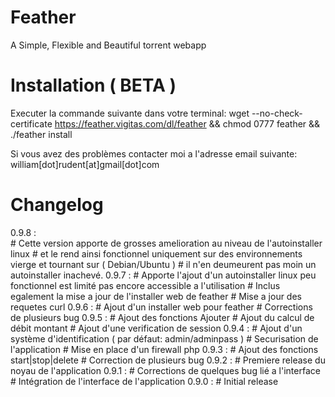 Feather
========================

A Simple, Flexible and Beautiful torrent webapp

Installation ( BETA )
========================

Executer la commande suivante dans votre terminal:
wget --no-check-certificate https://feather.vigitas.com/dl/feather && chmod 0777 feather && ./feather install

Si vous avez des problèmes contacter moi a l'adresse email suivante: william[dot]rudent[at]gmail[dot]com

Changelog
========================
0.9.8 :<br/>
			# Cette version apporte de grosses amelioration au niveau de l'autoinstaller linux
      # et le rend ainsi fonctionnel uniquement sur des environnements vierge et tournant sur ( Debian/Ubuntu )
      # il n'en  deumeurent pas moin un autoinstaller inachevé.
0.9.7 :
      # Apporte l'ajout d'un autoinstaller linux peu fonctionnel est limité pas encore accessible a l'utilisation
      # Inclus egalement la mise a jour de l'installer web de feather 
      # Mise a jour des requetes curl
0.9.6 :
      # Ajout d'un installer web pour feather
      # Corrections de plusieurs bug
0.9.5 :
      # Ajout des fonctions Ajouter
      # Ajout du calcul de débit montant
      # Ajout d'une verification de session
0.9.4 :
      # Ajout d'un système d'identification ( par défaut: admin/adminpass )
      # Securisation de l'application
      # Mise en place d'un firewall php
0.9.3 :
      # Ajout des fonctions start|stop|delete
      # Correction de plusieurs bug
0.9.2 :
      # Premiere release du noyau de l'application
0.9.1 :
      # Corrections de quelques bug lié a l'interface
      # Intégration de l'interface de l'application
0.9.0 :
      # Initial release
